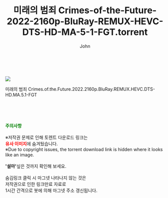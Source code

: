 ﻿---
layout: post
title:  "    미래의 범죄 Crimes-of-the-Future-2022-2160p-BluRay-REMUX-HEVC-DTS-HD-MA-5-1-FGT.torrent"
author: John
categories: [ 영화 ]
tags: [  ]
image: https://torrentrj55.com/uploadfile/full/7f50f8137337b490198478488cf508c1ff24cc34.jpg 
description: "    미래의 범죄 Crimes-of-the-Future-2022-2160p-BluRay-REMUX-HEVC-DTS-HD-MA-5-1-FGT torrent 정보 공유"
toc: true
toc_sticky: true
---

<br>
<p><img src="https://torrentrj55.com/uploadfile/full/7f50f8137337b490198478488cf508c1ff24cc34.jpg"/></p>
 미래의 범죄 Crimes.of.the.Future.2022.2160p.BluRay.REMUX.HEVC.DTS-HD.MA.5.1-FGT  
    
<br><br><br>
<p data-ke-size="size16"><b><span style="color: green;">주의사항</span></b><br /><br />※저작권 문제로 인해 토렌트 다운로드 링크는<br /><b><span style="color: red;">유사 이미지</span></b>에 숨겨뒀습니다.<br />※Due to copyright issues, the torrent download link is hidden where it looks like an image.<br /><br /><b>'설마'</b>싶은 것까지 확인해 보세요.<br /><br />숨김링크 클릭 시 마그넷 나타나지 않는 것은<br />저작권으로 인한 링크만료 자료로<br />1시간 간격으로 봇에 의해 마그넷 주소 갱신됩니다.</p>
